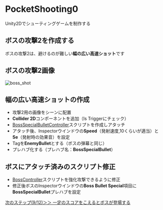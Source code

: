 # PocketShooting0
Unity2Dでシューティングゲームを制作する

## ボスの攻撃2を作成する
ボスの攻撃2は、避けるのが難しい**幅の広い高速ショット**です

## ボスの攻撃2画像
![boss_shot](https://user-images.githubusercontent.com/32384416/139364806-b725159b-ce5b-4aed-9b3d-ba4e12f1d727.png)

## 幅の広い高速ショットの作成
- 攻撃2用の画像をシーンに配置
- **Collider 2D**コンポーネントを追加（Is Triggerにチェック）
- [BossSpecialBulletController](https://github.com/mrgarita/PocketShooting0/blob/boss_bullet2/BossSpecialBulletController.cs)スクリプトを作成しアタッチ
- アタッチ後、Inspectorウインドウの**Speed**（発射速度,10くらいが適当）と**Se**（発射時の効果音）を設定
- Tagを**EnemyBullet**とする（ボスの弾幕と同じ）
- プレハブ化する（プレハブ名：**BossSpecialBullet**）

## ボスにアタッチ済みのスクリプト修正
- [BossController](https://github.com/mrgarita/PocketShooting0/blob/boss_bullet2/BossController.cs)スクリプトを強化攻撃できるように修正
- 修正後ボスのInspectorウインドウの**Boss Bullet Special**項目に**BossSpecialBullet**プレハブを設定

[次のステップ(9/12)＞＞ 一定のスコアをこえるとボスが登場する](https://github.com/mrgarita/PocketShooting0/tree/boss_appearance)

